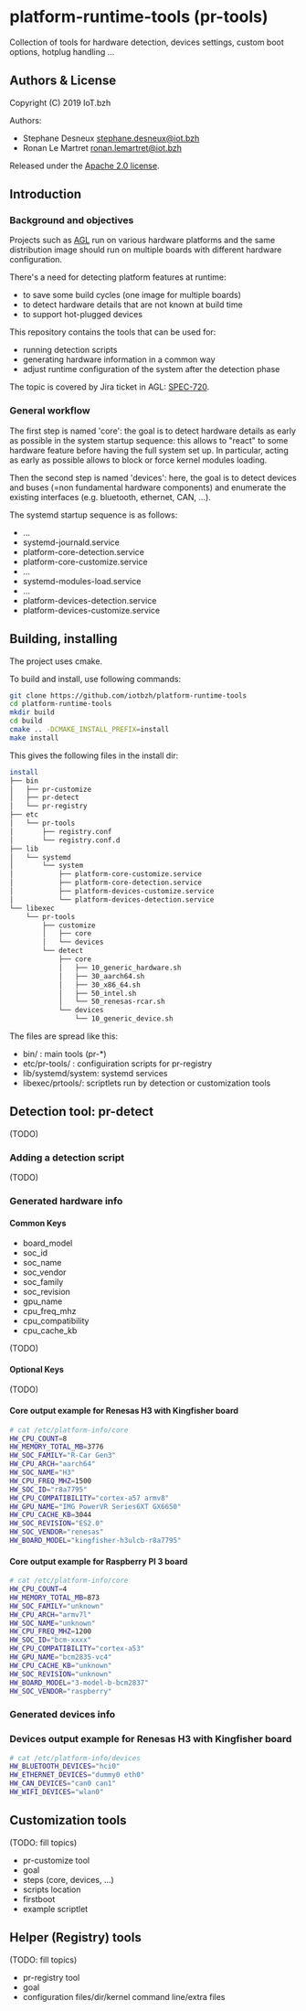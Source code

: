 # platform-runtime-tools (pr-tools)

Collection of tools for hardware detection, devices settings, custom boot options, hotplug handling ...

<!-- ----------------------------------------------------- -->
## Authors & License

Copyright (C) 2019 IoT.bzh

Authors:

* Stephane Desneux <stephane.desneux@iot.bzh>
* Ronan Le Martret <ronan.lemartret@iot.bzh>

Released under the [Apache 2.0 license](LICENSE).

<!-- ----------------------------------------------------- -->
## Introduction

### Background and objectives

Projects such as [AGL](https://automotivelinux.org) run on various hardware platforms and the same distribution image should run on multiple boards with different hardware configuration.

There's a need for detecting platform features at runtime:

* to save some build cycles (one image for multiple boards)
* to detect hardware details that are not known at build time
* to support hot-plugged devices

This repository contains the tools that can be used for:

* running detection scripts
* generating hardware information in a common way
* adjust runtime configuration of the system after the detection phase

The topic is covered by Jira ticket in AGL: [SPEC-720](https://jira.automotivelinux.org/browse/SPEC-720).

### General workflow

The first step is named 'core': the goal is to detect hardware details as early as possible in the system startup sequence: this allows to "react" to some hardware feature before having the full system set up. In particular, acting as early as possible allows to block or force kernel modules loading.

Then the second step is named 'devices': here, the goal is to detect devices and buses (=non fundamental hardware components) and enumerate the existing interfaces (e.g. bluetooth, ethernet, CAN, ...).

The systemd startup sequence is as follows:

* ...
* systemd-journald.service
* platform-core-detection.service
* platform-core-customize.service
* ...
* systemd-modules-load.service
* ...
* platform-devices-detection.service
* platform-devices-customize.service

<!-- ----------------------------------------------------- -->
## Building, installing

The project uses cmake.

To build and install, use following commands:

```bash
git clone https://github.com/iotbzh/platform-runtime-tools
cd platform-runtime-tools
mkdir build
cd build
cmake .. -DCMAKE_INSTALL_PREFIX=install
make install
```

This gives the following files in the install dir:

```bash
install
├── bin
│   ├── pr-customize
│   ├── pr-detect
│   └── pr-registry
├── etc
│   └── pr-tools
│       ├── registry.conf
│       └── registry.conf.d
├── lib
│   └── systemd
│       └── system
│           ├── platform-core-customize.service
│           ├── platform-core-detection.service
│           ├── platform-devices-customize.service
│           └── platform-devices-detection.service
└── libexec
    └── pr-tools
        ├── customize
        │   ├── core
        │   └── devices
        └── detect
            ├── core
            │   ├── 10_generic_hardware.sh
            │   ├── 30_aarch64.sh
            │   ├── 30_x86_64.sh
            │   ├── 50_intel.sh
            │   └── 50_renesas-rcar.sh
            └── devices
                └── 10_generic_device.sh
```

The files are spread like this:

* bin/ : main tools (pr-*)
* etc/pr-tools/ : configuiration scripts for pr-registry
* lib/systemd/system: systemd services
* libexec/prtools/: scriptlets run by detection or customization tools

<!-- ----------------------------------------------------- -->
## Detection tool: pr-detect

(TODO)

### Adding a detection script

(TODO)

### Generated hardware info

#### Common Keys

* board_model
* soc_id
* soc_name
* soc_vendor
* soc_family
* soc_revision
* gpu_name
* cpu_freq_mhz
* cpu_compatibility
* cpu_cache_kb

(TODO)

#### Optional Keys

(TODO)

#### Core output example for Renesas H3 with Kingfisher board

```bash
# cat /etc/platform-info/core
HW_CPU_COUNT=8
HW_MEMORY_TOTAL_MB=3776
HW_SOC_FAMILY="R-Car Gen3"
HW_CPU_ARCH="aarch64"
HW_SOC_NAME="H3"
HW_CPU_FREQ_MHZ=1500
HW_SOC_ID="r8a7795"
HW_CPU_COMPATIBILITY="cortex-a57 armv8"
HW_GPU_NAME="IMG PowerVR Series6XT GX6650"
HW_CPU_CACHE_KB=3044
HW_SOC_REVISION="ES2.0"
HW_SOC_VENDOR="renesas"
HW_BOARD_MODEL="kingfisher-h3ulcb-r8a7795"
```
#### Core output example for Raspberry PI 3 board

```bash
# cat /etc/platform-info/core
HW_CPU_COUNT=4
HW_MEMORY_TOTAL_MB=873
HW_SOC_FAMILY="unknown"
HW_CPU_ARCH="armv7l"
HW_SOC_NAME="unknown"
HW_CPU_FREQ_MHZ=1200
HW_SOC_ID="bcm-xxxx"
HW_CPU_COMPATIBILITY="cortex-a53"
HW_GPU_NAME="bcm2835-vc4"
HW_CPU_CACHE_KB="unknown"
HW_SOC_REVISION="unknown"
HW_BOARD_MODEL="3-model-b-bcm2837"
HW_SOC_VENDOR="raspberry"
```

### Generated devices info

### Devices output example for Renesas H3 with Kingfisher board

```bash
# cat /etc/platform-info/devices
HW_BLUETOOTH_DEVICES="hci0"
HW_ETHERNET_DEVICES="dummy0 eth0"
HW_CAN_DEVICES="can0 can1"
HW_WIFI_DEVICES="wlan0"
```

<!-- ----------------------------------------------------- -->
## Customization tools

(TODO: fill topics)

* pr-customize tool
* goal
* steps (core, devices, ...)
* scripts location
* firstboot
* example scriptlet

<!-- ----------------------------------------------------- -->
## Helper (Registry) tools

(TODO: fill topics)

* pr-registry tool
* goal
* configuration files/dir/kernel command line/extra files
